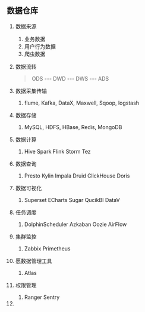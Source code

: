 ## 数据仓库

1. 数据来源

   1. 业务数据
   2. 用户行为数据
   3. 爬虫数据

2. 数据流转

   > ​	ODS --- DWD --- DWS --- ADS

3. 数据采集传输

   1. flume, Kafka, DataX, Maxwell, Sqoop, logstash

4. 数据存储

   1. MySQL, HDFS, HBase, Redis, MongoDB

5. 数据计算

   1. Hive Spark Flink Storm Tez

6. 数据查询

   1. Presto Kylin Impala  Druid ClickHouse Doris

7. 数据可视化

   1. Superset ECharts Sugar QucikBI DataV

8. 任务调度

   1. DolphinScheduler Azkaban Oozie AirFlow

9. 集群监控

   1. Zabbix Primetheus

10. 愿数据管理工具

    1. Atlas

11. 权限管理

    1. Ranger Sentry

12. 